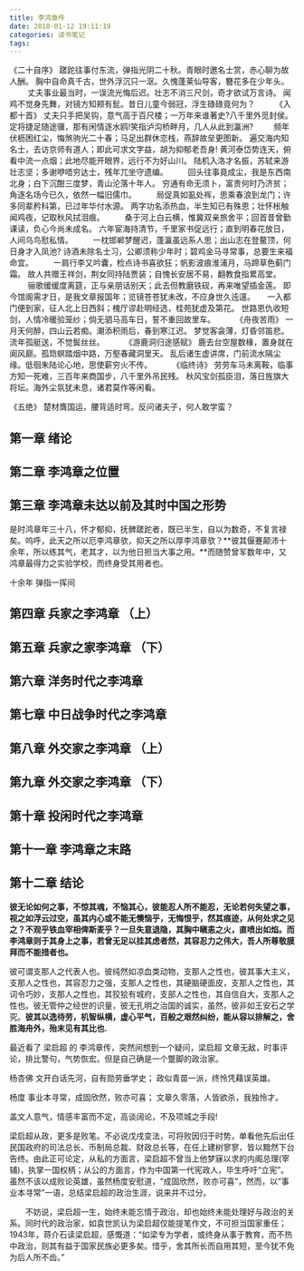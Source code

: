 ```yaml
---
title: 李鸿章传
date: 2018-01-12 19:11:19
categories: 读书笔记
tags:
---
```


《二十自序》
蹉跎往事付东流，弹指光阴二十秋。青眼时邀名士赏，赤心聊为故人酬。
胸中自命真千古，世外浮沉只一沤。久愧蓬莱仙导客，簪花多在少年头。
　　
丈夫事业最当时，一误流光悔后迟。壮志不消三尺剑，奇才欲试万言诗。
闻鸡不觉身先舞，对镜方知颊有髭。昔日儿童今弱冠，浮生碌碌竟何为？
　　
《入都十首》
丈夫只手把吴钩，意气高于百尺楼；一万年来谁著史?八千里外觅封侯。
定将捷足随途骥，那有闲情逐水鸥!笑指泸沟桥畔月，几人从此到瀛洲?
　　
频年伏枥困红尘，悔煞驹光二十春；马足出群休恋栈，燕辞故垒更图新。
遍交海内知名士，去访京师有道人；即此可求文字益，胡为抑郁老吾身!
黄河泰岱势连天，俯看中流一点烟；此地尽能开眼界，远行不为好山川。
陆机入洛才名振，苏轼来游壮志坚；多谢咿唔穷达士，残年兀坐守遗编。
　　
回头往事竟成尘，我是东西南北身；白下沉酣三度梦，青山沦落十年人。
穷通有命无须卜，富贵何时乃济贫；角逐名场今已久，依然一幅旧儒巾。
　　
局促真如虱处裈，思乘春浪到龙门；许多同辈矜科第，已过年华付水源。
两字功名添热血，半生知已有殊恩；壮怀枨触闻鸡夜，记取秋风拭泪痕。
　　
桑于河上白云横，惟冀双亲旅舍平；回首昔曾勤课读，负心今尚未成名。
六年宦海持清节，千里家书促远行；直到明春花放日，人间乌鸟慰私情。
　　
一枕邯郸梦醒迟，蓬瀛虽远系人思；出山志在登鳌顶，何日身才入凤池?
诗酒未除名士习，公卿须称少年时；碧鸡金马寻常事，总要生来福命宜。
　　
一肩行李又吟囊，检点诗书喜欲狂；帆影波痕淮浦月，马蹄草色蓟门霜。
故人共赠王祥剑，荆女同持陆贾装；自愧长安居不易，翻教食指累高堂。
　　
骊歌缓缓度离筵，正与亲朋话别天；此去但教磨铁砚，再来唯望插金莲。
即今馆阁需才日，是我文章报国年；览镜苍苍犹未改，不应身世久迍邅。
　
一入都门便到家，征人北上日西斜；槐厅谬赴明经选，桂苑犹虚及第花。
世路恩仇收短剑，人情冷暖验笼纱；倘无驷马高车日，誓不重回故里车。
　　
《舟夜苦雨》
一月天何醉，四山云若痴。潮添积雨后，春到寒江迟。
梦觉客衾薄，灯昏邻笛悲。流年孤艇送，不觉鬓丝丝。
　　
《游鹿洞归途感赋》
鹿去台空屋数椽，置身就在阆风巅。孤筇螟踏烟中路，万壑春藏洞里天。
乱后诸生虚讲席，门前流水隔尘缘。低徊朱陆论心地，思使薪穷火不传。
　　
《临终诗》
劳劳车马未离鞍，临事方知一死难，三百年来商国步，八千里外吊民残。
秋风宝剑孤臣泪，落日旌旗大将坛。海外尘氛犹未息，诸君莫作等闲看。

《五绝》
楚材膺国运，腰背适时弯。反问诸夫子，何人敢学蛮？

## 第一章 绪论

## 第二章 李鸿章之位置

## 第三章 李鸿章未达以前及其时中国之形势

是时鸿章年三十八，怀才郁抑，抚髀蹉跎者，既已半生，自以为数奇，不复言禄矣。呜呼，此天之所以厄李鸿章欤，抑天之所以厚李鸿章欤？**彼其偃蹇颠沛十余年，所以练其气，老其才，以为他日担当大事之用。**而随赞曾军数年中，又鸿章最得力之实验学校，而终身受其用者也。

十余年 弹指一挥间

## 第四章 兵家之李鸿章 （上）

## 第五章 兵家之家李鸿章 （下）

## 第六章 洋务时代之李鸿章

## 第七章 中日战争时代之李鸿章

## 第八章 外交家之李鸿章 （上）

## 第九章 外交家之李鸿章 （下）

## 第十章 投闲时代之李鸿章

## 第十一章 李鸿章之末路

## 第十二章 结论

**彼无论如何之事，不惊其魂，不恼其心，彼能忍人所不能忍，无论若何失望之事，视之如浮云过空，虽其内心或不能无懊恼乎，无悔恨乎，然其痕迹，从何处求之见之？不观乎铁血宰相俾斯麦乎？一旦失意退隐，其胸中瞋恚之火，直喷出如焰。而李鸿章则于其身上之事，若曾无足以挂其虑者然，其容忍力之伟大，吾人所尊敬膜拜而不能措者也。**

彼可谓支那人之代表人也。彼纯然如凉血类动物，支那人之性也，彼其事大主义，支那人之性也，其容忍力之强，支那人之性也，其硬脑硬面皮，支那人之性也，其词令巧妙，支那人之性也，其狡狯有城府，支部人之性也，其自信自大，支那人之性也。彼无管仲之经世的识量，彼无孔明之治国的诚实，虽然，彼非如王安石之学究。**彼其以逸待劳，机智纵横，虚心平气，百般之艰然纠纷，能从容以排解之，舍胜海舟外，殆末见有其比也.**



最近看了 梁启超 的 李鸿章传，突然间想到一个疑问，梁启超 文章无敌，时事评论，排比警句，气势恢宏。但是自己确是一个蹩脚的政治家。

杨杏佛
文开白话先河，自有勋劳垂学史；
政似青苗一派，终怜凭藉误英雄。

杨度
事业本寻常，成固欣然，败亦可喜；
文章久零落，人皆欲杀，我独怜才。

盖文人意气，情感丰富而不定，高谈阔论，不及项城之手段!

梁启超从政，更多是败笔。不必说戊戌变法，可将败因归于时势，单看他先后出任民国政府的司法总长、币制局总裁、财政总长等，在任上建树寥寥，皆以黯然下台告终。由此正可论定，从私的方面言，梁启超不曾当上他梦寐以求的内阁总理(宰辅)，执掌一国权柄；从公的方面言，作为中国第一代宪政人，毕生呼吁“立宪”。虽然不该以成败论英雄，虽然杨度安慰道，“成固欣然，败亦可喜”，然而，以“事业本寻常”一语，总结梁启超的政治生涯，说来并不过分。

　　不妨说，梁启超一生，始终未能忘情于政治，却也始终未能处理好与政治的关系。同时代的政治家，如袁世凯认为梁启超仅能提笔作文，不可担当国家重任；1943年，蒋介石读梁启超，感慨道：“如梁专为学者，或终身从事于教育，而不热中政治，则其有益于国家民族必更多矣。惜乎，舍其所长而自用其短，至今犹不免为后人所不齿。”


